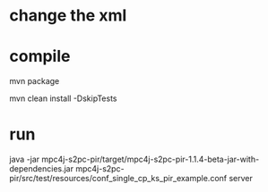 
# change the xml
<!--<module>mpc4j-work-femur</module>-->

# compile

mvn package

mvn clean install -DskipTests

# run

java -jar mpc4j-s2pc-pir/target/mpc4j-s2pc-pir-1.1.4-beta-jar-with-dependencies.jar mpc4j-s2pc-pir/src/test/resources/conf_single_cp_ks_pir_example.conf server